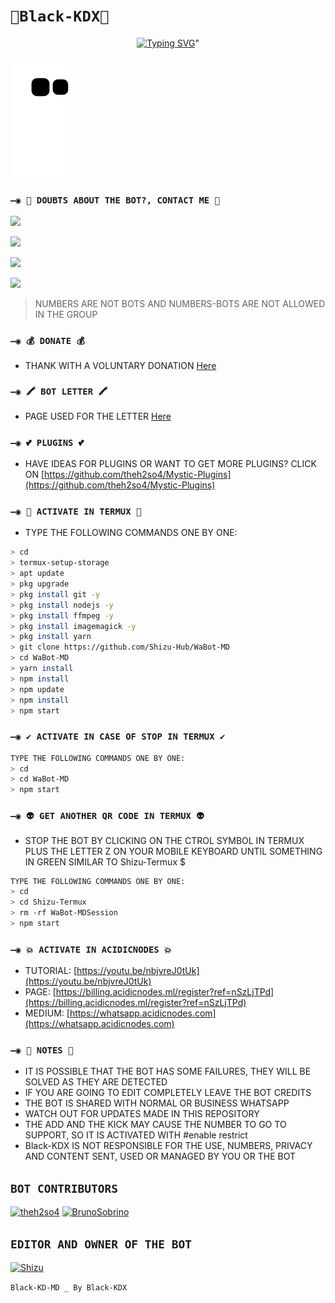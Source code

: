 # `👑Black-KDX👑`

<p align="center"> 
 <a href="https://git.io/typing-svg"><img src="https://readme-typing-svg.herokuapp.com?font=Arial&duration=4000&pause=1000&color=000000&background=FFFFFF00&width=442&height=70&lines=Black-KD-MD+;A+Powerfull+Whatsapp+Bot;Created+By+Black-KDX" alt="Typing SVG" /></a>"
</p>

![Snake animation](https://github.com/GataNina-Li/GataNina-Li/blob/output/github-contribution-grid-snake.svg)
</div>
  
### `—◉ 👑 DOUBTS ABOUT THE BOT?, CONTACT ME 👑`
  <p align="left">
<a href="https://github.com/NeKosmic-NK"><img src="http://readme-typing-svg.herokuapp.com?font=mono&size=14&duration=3000&color=ABF7BB&center=verdadero&vCenter=verdadero&lines=just+write+if+have+doubts." height="40px"
</p>
  
<a href="http://wa.me/94775207710" target="blank"><img src="https://img.shields.io/badge/Black-KDX-25D366?style=for-the-badge&logo=whatsapp&logoColor=white" />

<a href="https://chat.whatsapp.com/Eec9Dd1uVd90Ac0U8mTgUh" target="red"><img src="https://img.shields.io/badge/Dark-Side-25D366?style=for-the-badge&logo=whatsapp&logoColor=red" />
</a>
  

<p align="hihg">   
<a href="https://instagram.com/shizu.bot" target="_blank"> <img src="https://img.shields.io/badge/-Instagram-%23E4405F?style=for-the-badge&logo=instagram&logoColor=yellow" target="_blank"></a>
  
> NUMBERS ARE NOT BOTS AND NUMBERS-BOTS ARE NOT ALLOWED IN THE GROUP

### `—◉ 💰 DONATE 💰`
- THANK WITH A VOLUNTARY DONATION [Here](https://www.paypal.me/NeKosmicOFC)

### `—◉ 🖍 BOT LETTER 🖍`
- PAGE USED FOR THE LETTER [Here](https://smiley.cool/es/weirdmaker.php)

### `—◉ 💕 PLUGINS 💕`
- HAVE IDEAS FOR PLUGINS OR WANT TO GET MORE PLUGINS? CLICK ON [https://github.com/theh2so4/Mystic-Plugins](https://github.com/theh2so4/Mystic-Plugins)

### `—◉ 👾 ACTIVATE IN TERMUX 👾` 
- TYPE THE FOLLOWING COMMANDS ONE BY ONE:
```bash
> cd
> termux-setup-storage
> apt update 
> pkg upgrade 
> pkg install git -y
> pkg install nodejs -y
> pkg install ffmpeg -y
> pkg install imagemagick -y
> pkg install yarn
> git clone https://github.com/Shizu-Hub/WaBot-MD
> cd WaBot-MD
> yarn install 
> npm install
> npm update
> npm install 
> npm start
```

### `—◉ ✔️ ACTIVATE IN CASE OF STOP IN TERMUX ✔️`
```bash
TYPE THE FOLLOWING COMMANDS ONE BY ONE:
> cd 
> cd WaBot-MD
> npm start
```

### `—◉ 👽 GET ANOTHER QR CODE IN TERMUX 👽`
- STOP THE BOT BY CLICKING ON THE CTROL SYMBOL IN TERMUX PLUS THE LETTER Z ON YOUR MOBILE KEYBOARD UNTIL SOMETHING IN GREEN SIMILAR TO Shizu-Termux $  
```bash
TYPE THE FOLLOWING COMMANDS ONE BY ONE:
> cd 
> cd Shizu-Termux
> rm -rf WaBot-MDSession
> npm start
```
  
### `—◉ 💥 ACTIVATE IN ACIDICNODES 💥`
<a href="https://billing.acidicnodes.ml/register?ref=nSzLjTPd" width="100" height="100" alt="acidicnodes"/></a>
- TUTORIAL: [https://youtu.be/nbjvreJ0tUk](https://youtu.be/nbjvreJ0tUk)
- PAGE: [https://billing.acidicnodes.ml/register?ref=nSzLjTPd](https://billing.acidicnodes.ml/register?ref=nSzLjTPd)
- MEDIUM: [https://whatsapp.acidicnodes.com](https://whatsapp.acidicnodes.com)

### `—◉ 📝 NOTES 📝`
- IT IS POSSIBLE THAT THE BOT HAS SOME FAILURES, THEY WILL BE SOLVED AS THEY ARE DETECTED
- IF YOU ARE GOING TO EDIT COMPLETELY LEAVE THE BOT CREDITS
- THE BOT IS SHARED WITH NORMAL OR BUSINESS WHATSAPP
- WATCH OUT FOR UPDATES MADE IN THIS REPOSITORY
- THE ADD AND THE KICK MAY CAUSE THE NUMBER TO GO TO SUPPORT, SO IT IS ACTIVATED WITH #enable restrict
- Black-KDX IS NOT RESPONSIBLE FOR THE USE, NUMBERS, PRIVACY AND CONTENT SENT, USED OR MANAGED BY YOU OR THE BOT

## `BOT CONTRIBUTORS`
  <a href="https://github.com/theh2so4"><img src="https://github.com/theh2so4.png" width="100" height="100" alt="theh2so4"/></a>
<a href="https://github.com/BrunoSobrino"><img src="https://github.com/BrunoSobrino.png" width="100" height="100" alt="BrunoSobrino"/></a>

## `EDITOR AND OWNER OF THE BOT` 
<a href="https://github.com/Shizu-Hub"><img src="https://github.com/Shizu-Hub.png" width="300" height="300" alt="Shizu"/></a>

`Black-KD-MD _ By Black-KDX`
